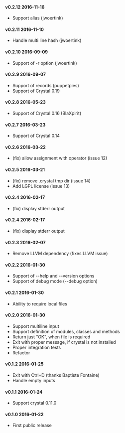 #### v0.2.12 2016-11-16
* Support alias (jwoertink)

#### v0.2.11 2016-11-10
* Handle multi line hash (jwoertink)

#### v0.2.10 2016-09-09
* Support of -r option (jwoertink)

#### v0.2.9 2016-09-07
* Support of records (puppetpies)
* Support of Crystal 0.19

#### v0.2.8 2016-05-23
* Support of Crystal 0.16 (BlaXpirit)

#### v0.2.7 2016-03-23
* Support of Crystal 0.14

#### v0.2.6 2016-03-22
* (fix) allow assignment with operator (issue 12)

#### v0.2.5 2016-03-21
* (fix) remove .crystal tmp dir (issue 14)
* Add LGPL license (issue  13)

#### v0.2.4 2016-02-17
* (fix) display stderr output

#### v0.2.4 2016-02-17
* (fix) display stderr output

#### v0.2.3 2016-02-07
* Remove LLVM dependency (fixes LLVM issue)

#### v0.2.2 2016-01-30
* Support of --help and --version options
* Support of debug mode (--debug option)

#### v0.2.1 2016-01-30
* Ability to require local files

#### v0.2.0 2016-01-30
* Support multiline input
* Support definition of modules, classes and methods
* Return just "OK", when file is required
* Exit with proper message, if crystal is not installed
* Proper integration tests
* Refactor

#### v0.1.2 2016-01-25
* Exit with Ctrl+D (thanks Baptiste Fontaine)
* Handle empty inputs

#### v0.1.1 2016-01-24
* Support crystal 0.11.0

#### v0.1.0 2016-01-22
* First public release
